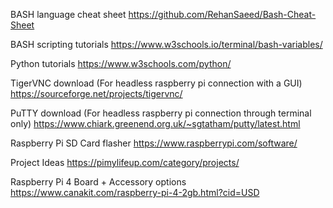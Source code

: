 BASH language cheat sheet
https://github.com/RehanSaeed/Bash-Cheat-Sheet

BASH scripting tutorials
https://www.w3schools.io/terminal/bash-variables/

Python tutorials
https://www.w3schools.com/python/

TigerVNC download (For headless raspberry pi connection with a GUI)
https://sourceforge.net/projects/tigervnc/

PuTTY download (For headless raspberry pi connection through terminal only)
https://www.chiark.greenend.org.uk/~sgtatham/putty/latest.html

Raspberry Pi SD Card flasher
https://www.raspberrypi.com/software/

Project Ideas
https://pimylifeup.com/category/projects/

Raspberry Pi 4 Board + Accessory options
https://www.canakit.com/raspberry-pi-4-2gb.html?cid=USD
